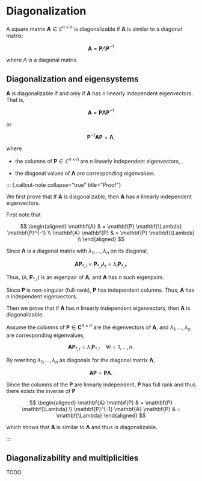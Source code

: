 # Diagonalization

A square matrix $\mathbf{A} \in \mathbb{C}^{n \times n}$ is diagonalizable if $\mathbf{A}$ is similar to a diagonal matrix:

$$
\mathbf{A} = \mathbf{P} \Lambda \mathbf{P}^{-1}
$$

where $\Lambda$ is a diagonal matrix.

## Diagonalization and eigensystems

$\mathbf{A}$ is diagonalizable if and only if $\mathbf{A}$ has $n$ linearly independent eigenvectors. 
That is,

$$
\mathbf{A} = \mathbf{P} \mathbf{\Lambda} \mathbf{P}^{-1}
$$ 

or 

$$
\mathbf{P}^{-1} \mathbf{A} \mathbf{P} = \mathbf{\Lambda},
$$ 

where 

- the columns of $\mathbf{P} \in \mathbb{C}^{n \times n}$ are $n$ linearly independent eigenvectors,

- the diagonal values of $\mathbf{\Lambda}$ are corresponding eigenvalues. 

::: {.callout-note collapse="true" title="Proof"}

We first prove that If $\mathbf{A}$ is diagonalizable,
then $\mathbf{A}$ has $n$ linearly independent eigenvectors.

First note that

$$
\begin{aligned}
\mathbf{A} 
& = \mathbf{P} \mathbf{\Lambda} \mathbf{P}^{-1}
\\
\mathbf{A} \mathbf{P}
& = \mathbf{P} \mathbf{\Lambda}
\\
\end{aligned}
$$

Since $\mathbf{\Lambda}$ is a diagonal matrix with $\lambda_{1}, \dots, \lambda_{n}$ on its diagonal,

$$
\mathbf{A} \mathbf{P}_{*, i} = \mathbf{P}_{*, i} \lambda_{i} = \lambda_{i} \mathbf{P}_{*, i}.
$$

Thus, $(\lambda, \mathbf{P}_{*, i})$ is an eigenpair of $\mathbf{A}$,
and $\mathbf{A}$ has $n$ such eigenpairs.

Since $\mathbf{P}$ is non-singular (full-rank), 
$\mathbf{P}$ has independent columns. 
Thus, $\mathbf{A}$ has $n$ independent eigenvectors.

Then we prove that if $\mathbf{A}$ has $n$ linearly independent eigenvectors,
then $\mathbf{A}$ is diagonalizable.

Assume the columns of $\mathbf{P} \in \mathbf{C}^{n \times n}$ are the eigenvectors of $\mathbf{A}$,
and $\lambda_{1}, \dots, \lambda_{n}$ are corresponding eigenvalues,

$$
\mathbf{A} \mathbf{P}_{*, i} = \lambda_{i} \mathbf{P}_{*, i} \quad \forall i = 1, \dots, n.
$$

By rewriting $\lambda_{1}, \dots, \lambda_{n}$ as diagonals for the diagonal matrix $\mathbf{\Lambda}$,

$$
\mathbf{A} \mathbf{P} = \mathbf{P} \mathbf{\Lambda}.
$$

Since the columns of the $\mathbf{P}$ are linearly independent, 
$\mathbf{P}$ has full rank and thus there exists the inverse of $\mathbf{P}$

$$
\begin{aligned}
\mathbf{A} \mathbf{P} 
& = \mathbf{P} \mathbf{\Lambda}
\\
\mathbf{P}^{-1} \mathbf{A} \mathbf{P} 
& = \mathbf{\Lambda}
\end{aligned}
$$

which shows that $\mathbf{A}$ is similar to $\mathbf{\Lambda}$ and thus is diagonalizable.

:::

## Diagonalizability and multiplicities

TODO
